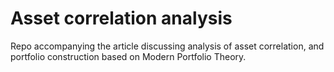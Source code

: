 # Asset correlation analysis

Repo accompanying the article discussing analysis of asset correlation, and portfolio construction based on Modern Portfolio Theory.
